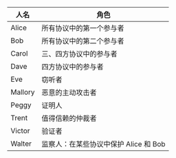 

人名  |  角色
------|------
Alice|所有协议中的第一个参与者
Bob|所有协议中的第二个参与者
Carol|三、四方协议中的参与者
Dave|四方协议中的参与者
Eve|窃听者
Mallory|恶意的主动攻击者
Peggy|证明人
Trent|值得信赖的仲裁者
Victor|验证者
Walter|监察人：在某些协议中保护 Alice 和 Bob

